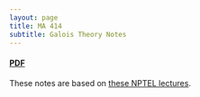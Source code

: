 ```yaml
---
layout: page
title: MA 414
subtitle: Galois Theory Notes
---
```


#### [PDF](/math/ma-414/notes.pdf)

These notes are based on [these NPTEL lectures](https://nptel.ac.in/courses/111101001).